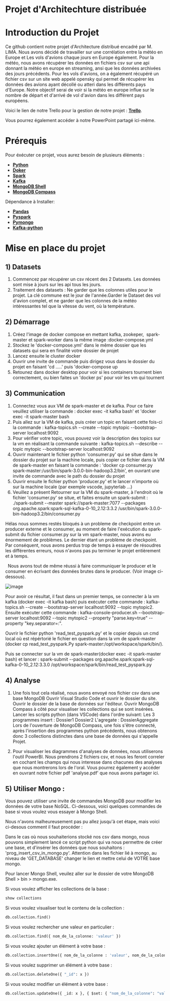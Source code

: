 # Projet d'Architechture distribuée

# Introduction du Projet

Ce github contient notre projet d'Architecture distribué encadré par M. LIMA. Nous avons décidé de travailler sur une corrélation entre la météo en Europe et Les vols d'avions chaque jours en Europe également. Pour la météo, nous avons récupérer les données en fichiers csv sur une api donnant la météo en europe en streaming, ansi que les données archivées des jours précédents. Pour les vols d'avions, on a également récupéré un fichier csv sur un site web appelé opensky qui permet de récupérer les données des avions ayant décollé ou atteri dans les différents pays d'Europe. Notre objectif serai de voir si la météo en europe influe sur le nombre de départ et d'arrivé de vol d'avion dans les différent pays européens.

Voici le lien de notre Trello pour la gestion de notre projet : [**Trello**](https://trello.com/b/QQXGw0yf/archtecture-distribu%C3%A9e).

Vous pourrez également accéder à notre PowerPoint partagé ici-même.

# Prérequis

Pour éxécuter ce projet, vous aurez besoin de plusieurs éléments :
- [**Python**](https://www.python.org/)
- [**Doker**](https://www.docker.com/products/docker-desktop/)
- [**Spark**](https://spark.apache.org/downloads.html)
- [**Kafka**](https://kafka.apache.org/downloads)
- [**MongoDB Shell**](https://www.mongodb.com/try/download/shell)
- [**MongoDB Compass**](https://www.mongodb.com/products/compass)

Dépendance à Installer:
- [**Pandas**](https://pandas.pydata.org/)
- [**Pyspark**](https://pypi.org/project/pyspark/)
- [**Pymongo**](https://www.mongodb.com/docs/drivers/pymongo/)
- [**Kafka-python**](https://pypi.org/project/kafka-python/)


# Mise en place du projet

## 1) Datasets

1. Commencez par récupérer un csv récent des 2 Datasets. Les données sont mise à jours sur les api tous les jours.
2. Traitement des datasets : Ne garder que les colonnes utiles pour le projet. La clé commune est le jour de l'année.Garder le Dataset des vol d'avion complet, et ne garder que les colonnes de la météo intéressantes tel que la vitesse du vent, où la température.

  
## 2) Démarrage

1. Créez l'image de docker compose en mettant kafka, zookeper,  spark-master et spark-worker dans la même image :docker-compose.yml
2. Stockez le 'docker-compose.yml' dans le même dossier que les datasets qui sera en finalité votre dossier de projet
3. Lancez ensuite le cluster docker
4. Ouvrir une invite de commande puis dirigez vous dans le dossier du projet en faisant 'cd .....' puis 'docker-compose up
5. Retounez dans docker desktop pour voir si les containers tournent bien correctement, ou bien faites un 'docker ps' pour voir les vm qui tournent

## 3) Communication

1. Connectez vous aux VM de spark-master et de kafka. Pour ce faire veuillez utiliser la commande : docker exec -it kafka bash' et 'docker exec -it spark-master bash
2. Puis allez sur la VM de kafka, puis créer un topic en faisant cette fois-ci la commande : kafka-topics.sh --create --topic mytopic --bootstrap-server localhost:9092
3. Pour vérifier votre topic, vous pouvez voir la description des topics sur la vm en réalisant la commande suivante : kafka-topics.sh --describe --topic mytopic --bootstrap-server localhost:9092
4. Ouvrir maintenant le fichier python 'consumer.py' qui se situe dans le dossier du projet sur la machine locale, puis copier ce fichier dans la VM de spark-master en faisant la commande : 'docker cp consumer.py spark-master:/usr/bin/spark-3.0.0-bin-hadoop3.2/bin', en ouvrant une invite de commande avec le path du dossier du projet
5. Ouvrir ensuite le fichier python 'producer.py' et le lancer n'importe où sur la machine locale (par exemple vscode, jupyterlab ...)
6. Veuillez a prèsent Retourner sur la VM du spark-master, à l'endroit où le fichier 'consumer.py' se situe, et faites ensuite un spark-submit : ./spark-submit --master spark://spark-master:7077 --packages org.apache.spark:spark-sql-kafka-0-10_2.12:3.3.2 /usr/bin/spark-3.0.0-bin-hadoop3.2/bin/consumer.py

Hélas nous sommes restés bloqués à un probleme de checkpoint entre un producer externe et le consumer, au moment de faire l'exécution du spark-submit du fichier consumer.py sur la vm spark-master, nous avons eu énormement de problèmes. Le dernier étant un problème de checkpoint. Par conséquent, nous avons perdus trop de temps à essayer de résoudres les différentes erreurs, nous n'avons pas pu terminer le projet entièrement et à temps.

 
Nous avons tout de même réussi à faire communiquer le producer et le consumer en écrivant des données brutes dans le producer. (Voir image ci-dessous).

![image](https://user-images.githubusercontent.com/129997458/230249883-d7af706d-e0cd-4a24-8e7f-da2220d80e9f.png)


Pour avoir ce résultat, il faut dans un premier temps, se connecter à la vm kafka (docker exec -it kafka bash) puis exécuter cette commande : kafka-topics.sh --create --bootstrap-server localhost:9092 --topic mytopic2. Ensuite exécuter cette commande : kafka-console-producer.sh --bootstrap-server localhost:9092 --topic mytopic2 --property "parse.key=true" --property "key.separator=:".

Ouvrir le fichier python 'read_test_pyspark.py' et le copier depuis un cmd local où est répértorié le fichier en question dans la vm de spark-master (docker cp read_test_pyspark.Py spark-master:/opt/workspace/spark/bin/).

Puis se connecter sur la vm de spark-master(docker exec -it spark-master bash) et lancer : spark-submit --packages org.apache.spark:spark-sql-kafka-0-10_2.12:3.3.0 /opt/workspace/spark/bin/read_test_pyspark.py


## 4) Analyse

1. Une fois tout cela réalisé, nous avons envoyé nos fichier csv dans une base MongoDB
Ouvrir Visual Studio Code et ouvrir le dossier du site.
Ouvrir le dossier de la base de données sur l'éditeur.
Ouvrir MongoDB Compass à côté pour visualiser les collections qui se sont insérées.
Lancer les scripts python (dans VSCode) dans l'ordre suivant:
Les 3 programmes insert :
Dossier1
Dossier2
L'agregate :
DossierAggregate
Lors de l'ouverture de MongoDB Compass, une fois s'être connecté, après l'insertion des programmes python précédents, nous obtenons donc 3 collections distinctes dans une base de données qui s'appelle Projet.

2. Pour visualiser les diagrammes d'analyses de données, nous utiliserons l'outil PowerBI. Nous prendrons 2 fichiers csv, et nous les feront correler en cochant les champs qui nous interesse dans chacunes des analyses que nous montrerons lors de l'oral. Vous pourrez également y accéder en ouvrant notre fichier pdf 'analyse.pdf' que nous avons partager ici.


## 5) Utiliser Mongo :
Vous pouvez utiliser une invite de commandes MongoDB pour modifier les données de votre base NoSQL. Ci-dessous, voici quelques commandes de base si vous voulez vous essayer à Mongo Shell.

Nous n'avons malheureusement pas pu allez jusqu'à cet étape, mais voici ci-desous comment il faut procéder :


Dans le cas où nous souhaiterions stocké nos csv dans mongo, nous pouvons simplement lancé ce script python qui va nous permettre de créer une base, et d'insérer les données que nous souhaitons : 'prog_insert_csv_in_mongo.py'.
Attention dans les fichier lié à mongo, au niveau de 'GET_DATABASE' changer le lien et mettre celui de VOTRE base mongo.

Pour lancer Mongo Shell, veuilez aller sur le dossier de votre MongoDB Shell > bin > mongo.exe.

Si vous voulez afficher les collections de la base :
```python
show collections
```

Si vous voulez visualiser tout le contenu de la collection :
```python
db.collection.find()
```

Si vous voulez rechercher une valeur en particulier :
```python
db.collection.find({ nom_de_la_colonne: 'valeur' })
```

Si vous voulez ajouter un élément à votre base :
```python
db.collection.insertOne({ nom_de_la_colonne : 'valeur', nom_de_la_colonne_2 : 'valeur'})
```

Si vous voulez supprimer un élément à votre base :
```python
db.collection.deleteOne({ "_id": x })
```

Si vous voulez modifier un élément à votre base :
```python
db.collection.updateOne({ _id: x }, { $set: { "nom_de_la_colonne": "valeur" } })
```
